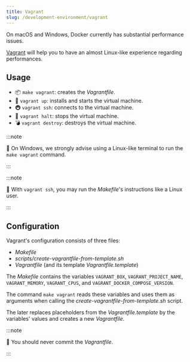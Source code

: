 ```yaml
---
title: Vagrant
slug: /development-environment/vagrant
---
```


On macOS and Windows, Docker currently has substantial performance issues.

[Vagrant](https://www.vagrantup.com/) will help you to have an almost Linux-like experience regarding performances.

## Usage

* 📦 `make vagrant`: creates the *Vagrantfile*.
* 🚀 `vagrant up`: installs and starts the virtual machine.
* 🚇 `vagrant ssh`: connects to the virtual machine.
* 🚦 `vagrant halt`: stops the virtual machine.
* 💣 `vagrant destroy`: destroys the virtual machine.

:::note

📣 On Windows, we strongly advise using a Linux-like terminal to run the `make vagrant` command. 

:::

:::note

📣 With `vagrant ssh`, you may run the *Makefile*'s instructions like a Linux user.

:::

## Configuration

Vagrant's configuration consists of three files:

* *Makefile*
* *scripts/create-vagrantfile-from-template.sh*
* *Vagrantfile* (and its template *Vagrantfile.template*)

The *Makefile* contains the variables `VAGRANT_BOX`, `VAGRANT_PROJECT_NAME`, `VAGRANT_MEMORY`, `VAGRANT_CPUS`, 
and `VAGRANT_DOCKER_COMPOSE_VERSION`.

The command `make vagrant` reads these variables and uses them as arguments 
when calling the *create-vagrantfile-from-template.sh* script.

The later replaces placeholders from the *Vagrantfile.template* by the variables' values and creates a new *Vagrantfile*.

:::note

📣 You should never commit the *Vagrantfile*.

:::